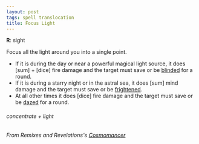 ```yaml
---
layout: post
tags: spell translocation
title: Focus Light
---
```

**R**: sight

Focus all the light around you into a single point.  

- If it is during the day or near a powerful magical light source, it does [sum] + [dice] fire damage and the target must save or be [blinded](/2020/11/09/base-rules/) for a round.  
- If it is during a starry night or in the astral sea, it does [sum] mind damage and the target must save or be [frightened](/2020/11/09/base-rules/).  
- At all other times it does [dice] fire damage and the target must save or be [dazed](/2020/11/09/base-rules/) for a round.    

###### concentrate + light
###### From Remixes and Revelations's [Cosmomancer](http://www.remixesandrevelations.com/2017/10/osr-cosmomancer-scholars-of-stars.html)
